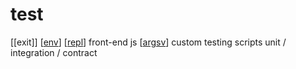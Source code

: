 # test

[[exit]]
[[env]]
[[repl]] front-end js
[[argsv]] custom testing scripts unit / integration / contract

[//begin]: # "Autogenerated link references for markdown compatibility"
[env]: env "Env"
[repl]: repl "REPL"
[argsv]: argsv "Argsv"
[//end]: # "Autogenerated link references"